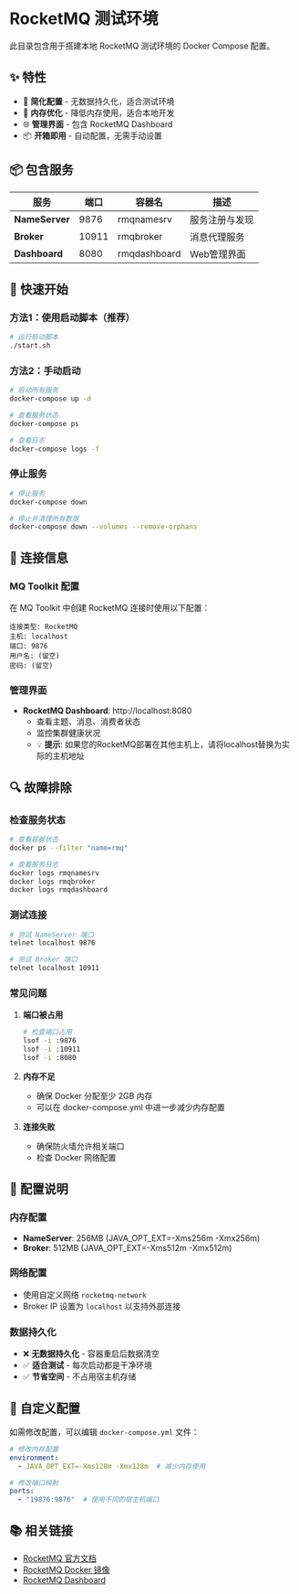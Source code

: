 # RocketMQ 测试环境

此目录包含用于搭建本地 RocketMQ 测试环境的 Docker Compose 配置。

## ✨ 特性

- 🚀 **简化配置** - 无数据持久化，适合测试环境
- 🔧 **内存优化** - 降低内存使用，适合本地开发
- 🌐 **管理界面** - 包含 RocketMQ Dashboard
- 📦 **开箱即用** - 自动配置，无需手动设置

## 📦 包含服务

| 服务 | 端口 | 容器名 | 描述 |
|------|------|--------|------|
| **NameServer** | 9876 | rmqnamesrv | 服务注册与发现 |
| **Broker** | 10911 | rmqbroker | 消息代理服务 |
| **Dashboard** | 8080 | rmqdashboard | Web管理界面 |

## 🚀 快速开始

### 方法1：使用启动脚本（推荐）

```bash
# 运行启动脚本
./start.sh
```

### 方法2：手动启动

```bash
# 启动所有服务
docker-compose up -d

# 查看服务状态
docker-compose ps

# 查看日志
docker-compose logs -f
```

### 停止服务

```bash
# 停止服务
docker-compose down

# 停止并清理所有数据
docker-compose down --volumes --remove-orphans
```

## 🔗 连接信息

### MQ Toolkit 配置

在 MQ Toolkit 中创建 RocketMQ 连接时使用以下配置：

```
连接类型: RocketMQ
主机: localhost
端口: 9876
用户名: (留空)
密码: (留空)
```

### 管理界面

- **RocketMQ Dashboard**: http://localhost:8080
  - 查看主题、消息、消费者状态
  - 监控集群健康状况
  - 💡 **提示**: 如果您的RocketMQ部署在其他主机上，请将localhost替换为实际的主机地址

## 🔍 故障排除

### 检查服务状态

```bash
# 查看容器状态
docker ps --filter "name=rmq"

# 查看服务日志
docker logs rmqnamesrv
docker logs rmqbroker
docker logs rmqdashboard
```

### 测试连接

```bash
# 测试 NameServer 端口
telnet localhost 9876

# 测试 Broker 端口
telnet localhost 10911
```

### 常见问题

1. **端口被占用**
   ```bash
   # 检查端口占用
   lsof -i :9876
   lsof -i :10911
   lsof -i :8080
   ```

2. **内存不足**
   - 确保 Docker 分配至少 2GB 内存
   - 可以在 docker-compose.yml 中进一步减少内存配置

3. **连接失败**
   - 确保防火墙允许相关端口
   - 检查 Docker 网络配置

## 📝 配置说明

### 内存配置

- **NameServer**: 256MB (JAVA_OPT_EXT=-Xms256m -Xmx256m)
- **Broker**: 512MB (JAVA_OPT_EXT=-Xms512m -Xmx512m)

### 网络配置

- 使用自定义网络 `rocketmq-network`
- Broker IP 设置为 `localhost` 以支持外部连接

### 数据持久化

- ❌ **无数据持久化** - 容器重启后数据清空
- ✅ **适合测试** - 每次启动都是干净环境
- ✅ **节省空间** - 不占用宿主机存储

## 🔧 自定义配置

如需修改配置，可以编辑 `docker-compose.yml` 文件：

```yaml
# 修改内存配置
environment:
  - JAVA_OPT_EXT=-Xms128m -Xmx128m  # 减少内存使用

# 修改端口映射
ports:
  - "19876:9876"  # 使用不同的宿主机端口
```

## 📚 相关链接

- [RocketMQ 官方文档](https://rocketmq.apache.org/)
- [RocketMQ Docker 镜像](https://hub.docker.com/r/apache/rocketmq)
- [RocketMQ Dashboard](https://github.com/apache/rocketmq-dashboard)